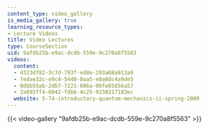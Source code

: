 ```yaml
---
content_type: video_gallery
is_media_gallery: true
learning_resource_types:
- Lecture Videos
title: Video Lectures
type: CourseSection
uid: 9afdb25b-e9ac-dcdb-559e-9c270a8f5563
videos:
  content:
  - 4323df82-3c7d-793f-ed8e-293a68a913a9
  - fedae32c-e9c4-5440-0aa5-e0a0dc4a9de5
  - 0dbb55ab-2db7-7221-606a-06fe85856a57
  - 2a692ff4-6042-fdbb-4c25-9238217183ec
  website: 5-74-introductory-quantum-mechanics-ii-spring-2009
---
```



{{< video-gallery "9afdb25b-e9ac-dcdb-559e-9c270a8f5563" >}}

